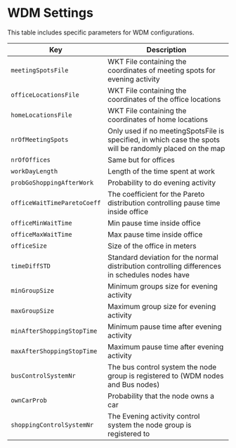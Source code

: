 # WDM Settings

This table includes specific parameters for WDM configurations.

| Key                         | Description                                                                                               |
|-----------------------------|-----------------------------------------------------------------------------------------------------------|
| `meetingSpotsFile`          | WKT File containing the coordinates of meeting spots for evening activity                                 |
| `officeLocationsFile`       | WKT File containing the coordinates of the office locations                                               |
| `homeLocationsFile`         | WKT File containing the coordinates of home locations                                                     |
| `nrOfMeetingSpots`          | Only used if no meetingSpotsFile is specified, in which case the spots will be randomly placed on the map |
| `nrOfOffices`               | Same but for offices                                                                                      |
| `workDayLength`             | Length of the time spent at work                                                                          |
| `probGoShoppingAfterWork`   | Probability to do evening activity                                                                        |
| `officeWaitTimeParetoCoeff` | The coefficient for the Pareto distribution controlling pause time inside office                          |
| `officeMinWaitTime`         | Min pause time inside office                                                                              |
| `officeMaxWaitTime`         | Max pause time inside office                                                                              |
| `officeSize`                | Size of the office in meters                                                                              |
| `timeDiffSTD`               | Standard deviation for the normal distribution controlling differences in schedules nodes have            |
| `minGroupSize`              | Minimum groups size for evening activity                                                                  |
| `maxGroupSize`              | Maximum group size for evening activity                                                                   |
| `minAfterShoppingStopTime`  | Minimum pause time after evening activity                                                                 |
| `maxAfterShoppingStopTime`  | Maximum pause time after evening activity                                                                 |
| `busControlSystemNr`        | The bus control system the node group is registered to (WDM nodes and Bus nodes)                          |
| `ownCarProb`                | Probability that the node owns a car                                                                      |
| `shoppingControlSystemNr`   | The Evening activity control system the node group is registered to                                       |
